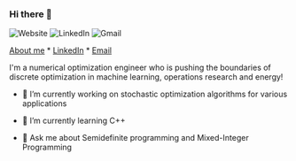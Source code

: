 ### Hi there 👋

![Website](https://img.shields.io/badge/website-000000?style=for-the-badge&logo=About.me&logoColor=white) ![LinkedIn](https://img.shields.io/badge/LinkedIn-0077B5?style=for-the-badge&logo=linkedin&logoColor=white) ![Gmail](https://img.shields.io/badge/Gmail-D14836?style=for-the-badge&logo=gmail&logoColor=white)

[About me](https://edwardquarm.github.io/home/) * [LinkedIn](https://www.linkedin.com/in/edward-quarm/) * [Email](edwardarthur.quarmjnr@mavs.uta.edu)

I'm a numerical optimization engineer who is pushing the boundaries of discrete optimization in machine learning, operations research and energy!

* 🔭 I’m currently working on stochastic optimization algorithms for various applications

* 🌱 I’m currently learning C++


* 💬 Ask me about Semidefinite programming and Mixed-Integer Programming
<!--
**edwardquarm/edwardquarm** is a ✨ _special_ ✨ repository because its `README.md` (this file) appears on your GitHub profile.

Here are some ideas to get you started:

*🔭 I’m currently working on ...
- 🌱 I’m currently learning ...
- 👯 I’m looking to collaborate on ...
- 🤔 I’m looking for help with ...
- 💬 Ask me about ...
- 📫 How to reach me: ...
- 😄 Pronouns: ...
- ⚡ Fun fact: ...
-->

